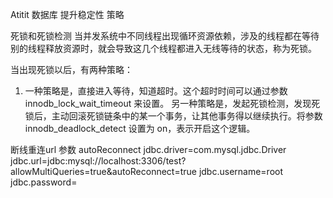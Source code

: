 Atitit 数据库 提升稳定性 策略

死锁和死锁检测
当并发系统中不同线程出现循环资源依赖，涉及的线程都在等待别的线程释放资源时，就会导致这几个线程都进入无线等待的状态，称为死锁。


当出现死锁以后，有两种策略：
1. 一种策略是，直接进入等待，知道超时。这个超时时间可以通过参数 innodb_lock_wait_timeout 来设置。
另一种策略是，发起死锁检测，发现死锁后，主动回滚死锁链条中的某一个事务，让其他事务得以继续执行。将参数 innodb_deadlock_detect 设置为 on，表示开启这个逻辑。


断线重连url 参数 autoReconnect
jdbc.driver=com.mysql.jdbc.Driver
jdbc.url=jdbc:mysql://localhost:3306/test?allowMultiQueries=true&autoReconnect=true
jdbc.username=root
jdbc.password=
